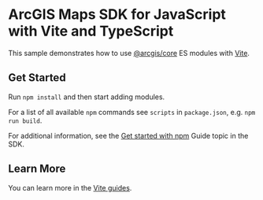 # ArcGIS Maps SDK for JavaScript with Vite and TypeScript

This sample demonstrates how to use [@arcgis/core](https://www.npmjs.com/package/@arcgis/core) ES modules with [Vite](https://vitejs.dev/).

## Get Started

Run `npm install` and then start adding modules.

For a list of all available `npm` commands see `scripts` in `package.json`, e.g. `npm run build`.

For additional information, see the [Get started with npm](https://developers.arcgis.com/javascript/latest/get-started-npm/#api) Guide topic in the SDK.

## Learn More

You can learn more in the [Vite guides](https://vitejs.dev/guide/).
